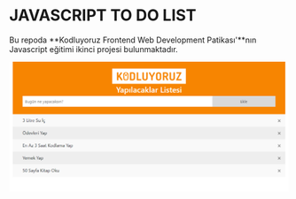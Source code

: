 # **JAVASCRIPT  TO DO LIST**

Bu repoda **Kodluyoruz Frontend Web Development Patikası'**nın Javascript eğitimi ikinci projesi bulunmaktadır. 

<img src="Project_Image.png" alt="screenshot">